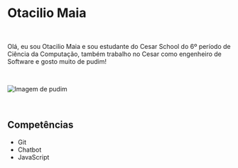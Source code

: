 # Otacilio Maia

</br>

Olá, eu sou Otacilio Maia e sou estudante do Cesar School do 6º período de Ciência da Computação, também trabalho no Cesar como engenheiro de Software e gosto muito de pudim!

</br>

![Imagem de pudim](http://pudim.com.br/pudim.jpg)

</br>

## Competências

- Git
- Chatbot
- JavaScript
